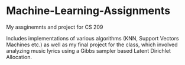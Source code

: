# Machine-Learning-Assignments

My assginemnts and project for CS 209 

Includes implementations of various algorithms (KNN, Support Vectors Machines etc.) as well as my final project for the class, which 
involved analyzing music lyrics using a Gibbs sampler based Latent Dirichlet Allocation.
